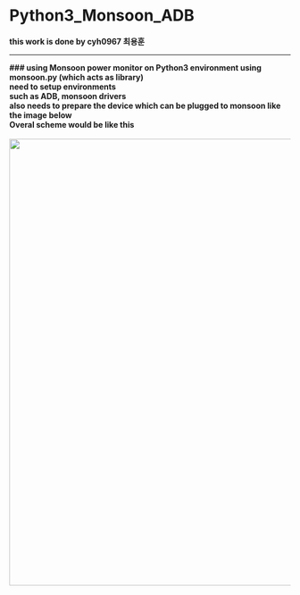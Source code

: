 # Python3_Monsoon_ADB
<b>this work is done by cyh0967 최용훈
<hr/>
### using Monsoon power monitor on Python3 environment
using monsoon.py (which acts as library) <br/>
need to setup environments <br/>
such as ADB, monsoon drivers <br/>
also needs to prepare the device which can be plugged to monsoon like the image below <br/>
Overal scheme would be like this <br/> <br/>
<img width="800" src="https://user-images.githubusercontent.com/30307587/45673704-60ce6f00-bb66-11e8-8c86-62639a666220.png">
